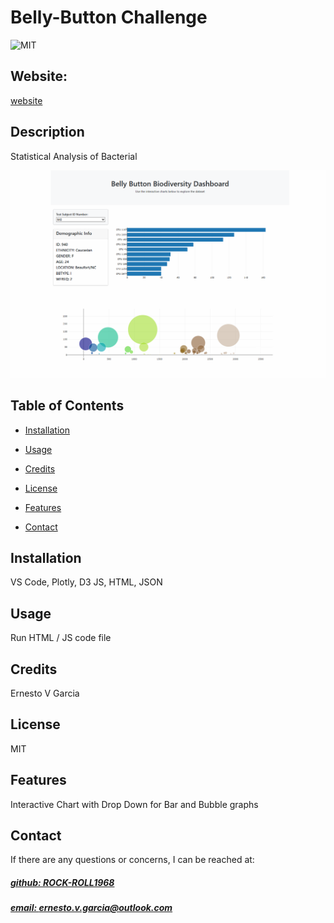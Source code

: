 # Belly-Button Challenge
![MIT](https://img.shields.io/badge/License-MIT-blue)

## Website: 
[website](https://rock-roll1968.github.io/Belly-Button-Challenge/)

## Description
Statistical Analysis of Bacterial 

![app_image](Chart.png)

## Table of Contents
- [Installation](#installation)
- [Usage](#usage)
- [Credits](#credits)
- [License](#license)
- [Features](#features)

- [Contact](#contact)

## Installation
VS Code, Plotly, D3 JS, HTML, JSON

## Usage
Run HTML / JS code file

## Credits
Ernesto V Garcia

## License
MIT

## Features
Interactive Chart with Drop Down for Bar and Bubble graphs 



## Contact
If there are any questions or concerns, I can be reached at:
##### [github: ROCK-ROLL1968](https://github.com/ROCK-ROLL1968)
##### [email: ernesto.v.garcia@outlook.com](mailto:ernesto.v.garcia@outlook.com)
